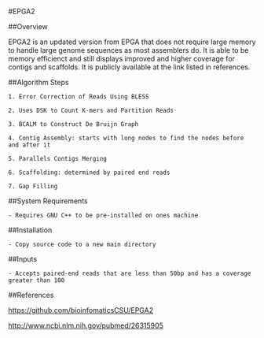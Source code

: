 #EPGA2

##Overview

EPGA2 is an updated version from EPGA that does not require large memory to handle large genome 
sequences as most assemblers do. It is able to be memory efficienct and still displays improved
and higher coverage for contigs and scaffolds. It is publicly available at the link listed in 
references.

##Algorithm Steps

	1. Error Correction of Reads Using BLESS

	2. Uses DSK to Count K-mers and Partition Reads

	3. BCALM to Construct De Bruijn Graph

	4. Contig Assembly: starts with long nodes to find the nodes before and after it

	5. Parallels Contigs Merging 

	6. Scaffolding: determined by paired end reads

	7. Gap Filling 

##System Requirements

	- Requires GNU C++ to be pre-installed on ones machine
  
##Installation

	- Copy source code to a new main directory
  
##Inputs

	- Accepts paired-end reads that are less than 50bp and has a coverage greater than 100

##References

https://github.com/bioinfomaticsCSU/EPGA2

http://www.ncbi.nlm.nih.gov/pubmed/26315905
